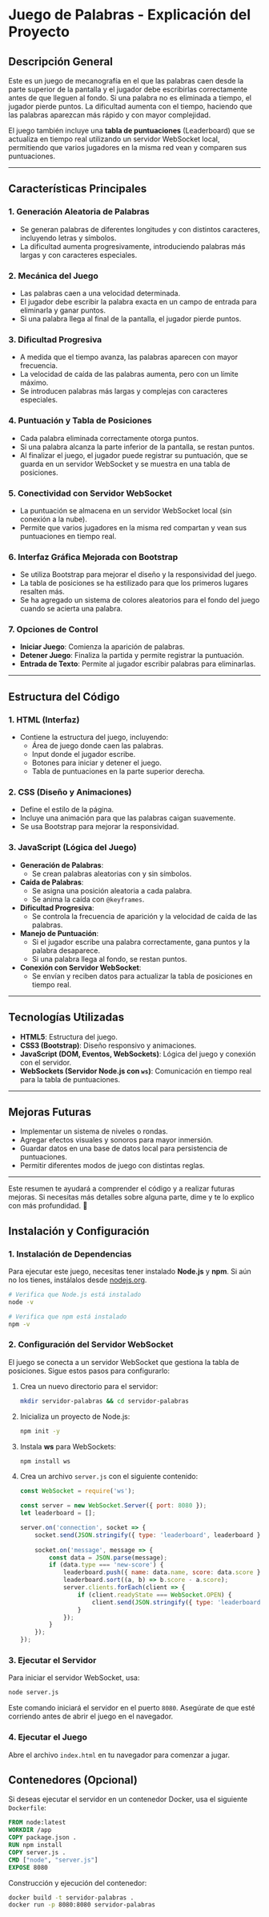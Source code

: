 # Juego de Palabras - Explicación del Proyecto

## Descripción General
Este es un juego de mecanografía en el que las palabras caen desde la parte superior de la pantalla y el jugador debe escribirlas correctamente antes de que lleguen al fondo. Si una palabra no es eliminada a tiempo, el jugador pierde puntos. La dificultad aumenta con el tiempo, haciendo que las palabras aparezcan más rápido y con mayor complejidad.

El juego también incluye una **tabla de puntuaciones** (Leaderboard) que se actualiza en tiempo real utilizando un servidor WebSocket local, permitiendo que varios jugadores en la misma red vean y comparen sus puntuaciones.

---

## Características Principales

### 1. Generación Aleatoria de Palabras
- Se generan palabras de diferentes longitudes y con distintos caracteres, incluyendo letras y símbolos.
- La dificultad aumenta progresivamente, introduciendo palabras más largas y con caracteres especiales.

### 2. Mecánica del Juego
- Las palabras caen a una velocidad determinada.
- El jugador debe escribir la palabra exacta en un campo de entrada para eliminarla y ganar puntos.
- Si una palabra llega al final de la pantalla, el jugador pierde puntos.

### 3. Dificultad Progresiva
- A medida que el tiempo avanza, las palabras aparecen con mayor frecuencia.
- La velocidad de caída de las palabras aumenta, pero con un límite máximo.
- Se introducen palabras más largas y complejas con caracteres especiales.

### 4. Puntuación y Tabla de Posiciones
- Cada palabra eliminada correctamente otorga puntos.
- Si una palabra alcanza la parte inferior de la pantalla, se restan puntos.
- Al finalizar el juego, el jugador puede registrar su puntuación, que se guarda en un servidor WebSocket y se muestra en una tabla de posiciones.

### 5. Conectividad con Servidor WebSocket
- La puntuación se almacena en un servidor WebSocket local (sin conexión a la nube).
- Permite que varios jugadores en la misma red compartan y vean sus puntuaciones en tiempo real.

### 6. Interfaz Gráfica Mejorada con Bootstrap
- Se utiliza Bootstrap para mejorar el diseño y la responsividad del juego.
- La tabla de posiciones se ha estilizado para que los primeros lugares resalten más.
- Se ha agregado un sistema de colores aleatorios para el fondo del juego cuando se acierta una palabra.

### 7. Opciones de Control
- **Iniciar Juego**: Comienza la aparición de palabras.
- **Detener Juego**: Finaliza la partida y permite registrar la puntuación.
- **Entrada de Texto**: Permite al jugador escribir palabras para eliminarlas.

---

## Estructura del Código

### 1. HTML (Interfaz)
- Contiene la estructura del juego, incluyendo:
  - Área de juego donde caen las palabras.
  - Input donde el jugador escribe.
  - Botones para iniciar y detener el juego.
  - Tabla de puntuaciones en la parte superior derecha.

### 2. CSS (Diseño y Animaciones)
- Define el estilo de la página.
- Incluye una animación para que las palabras caigan suavemente.
- Se usa Bootstrap para mejorar la responsividad.

### 3. JavaScript (Lógica del Juego)
- **Generación de Palabras**:
  - Se crean palabras aleatorias con y sin símbolos.
- **Caída de Palabras**:
  - Se asigna una posición aleatoria a cada palabra.
  - Se anima la caída con `@keyframes`.
- **Dificultad Progresiva**:
  - Se controla la frecuencia de aparición y la velocidad de caída de las palabras.
- **Manejo de Puntuación**:
  - Si el jugador escribe una palabra correctamente, gana puntos y la palabra desaparece.
  - Si una palabra llega al fondo, se restan puntos.
- **Conexión con Servidor WebSocket**:
  - Se envían y reciben datos para actualizar la tabla de posiciones en tiempo real.

---

## Tecnologías Utilizadas
- **HTML5**: Estructura del juego.
- **CSS3 (Bootstrap)**: Diseño responsivo y animaciones.
- **JavaScript (DOM, Eventos, WebSockets)**: Lógica del juego y conexión con el servidor.
- **WebSockets (Servidor Node.js con `ws`)**: Comunicación en tiempo real para la tabla de puntuaciones.

---

## Mejoras Futuras
- Implementar un sistema de niveles o rondas.
- Agregar efectos visuales y sonoros para mayor inmersión.
- Guardar datos en una base de datos local para persistencia de puntuaciones.
- Permitir diferentes modos de juego con distintas reglas.

---

Este resumen te ayudará a comprender el código y a realizar futuras mejoras. Si necesitas más detalles sobre alguna parte, dime y te lo explico con más profundidad. 🚀

## Instalación y Configuración

### 1. Instalación de Dependencias
Para ejecutar este juego, necesitas tener instalado **Node.js** y **npm**. Si aún no los tienes, instálalos desde [nodejs.org](https://nodejs.org/).

```sh
# Verifica que Node.js está instalado
node -v

# Verifica que npm está instalado
npm -v
```

### 2. Configuración del Servidor WebSocket
El juego se conecta a un servidor WebSocket que gestiona la tabla de posiciones. Sigue estos pasos para configurarlo:

1. Crea un nuevo directorio para el servidor:
   ```sh
   mkdir servidor-palabras && cd servidor-palabras
   ```
2. Inicializa un proyecto de Node.js:
   ```sh
   npm init -y
   ```
3. Instala **ws** para WebSockets:
   ```sh
   npm install ws
   ```
4. Crea un archivo `server.js` con el siguiente contenido:
   ```js
   const WebSocket = require('ws');

   const server = new WebSocket.Server({ port: 8080 });
   let leaderboard = [];

   server.on('connection', socket => {
       socket.send(JSON.stringify({ type: 'leaderboard', leaderboard }));
       
       socket.on('message', message => {
           const data = JSON.parse(message);
           if (data.type === 'new-score') {
               leaderboard.push({ name: data.name, score: data.score });
               leaderboard.sort((a, b) => b.score - a.score);
               server.clients.forEach(client => {
                   if (client.readyState === WebSocket.OPEN) {
                       client.send(JSON.stringify({ type: 'leaderboard', leaderboard }));
                   }
               });
           }
       });
   });
   ```

### 3. Ejecutar el Servidor
Para iniciar el servidor WebSocket, usa:
```sh
node server.js
```

Este comando iniciará el servidor en el puerto `8080`. Asegúrate de que esté corriendo antes de abrir el juego en el navegador.

### 4. Ejecutar el Juego
Abre el archivo `index.html` en tu navegador para comenzar a jugar.

## Contenedores (Opcional)
Si deseas ejecutar el servidor en un contenedor Docker, usa el siguiente `Dockerfile`:

```dockerfile
FROM node:latest
WORKDIR /app
COPY package.json .
RUN npm install
COPY server.js .
CMD ["node", "server.js"]
EXPOSE 8080
```

Construcción y ejecución del contenedor:
```sh
docker build -t servidor-palabras .
docker run -p 8080:8080 servidor-palabras
```
